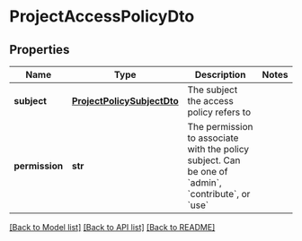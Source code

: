 # ProjectAccessPolicyDto

## Properties
Name | Type | Description | Notes
------------ | ------------- | ------------- | -------------
**subject** | [**ProjectPolicySubjectDto**](ProjectPolicySubjectDto.md) | The subject the access policy refers to | 
**permission** | **str** | The permission to associate with the policy subject. Can be one of &#x60;admin&#x60;, &#x60;contribute&#x60;, or &#x60;use&#x60; | 

[[Back to Model list]](../README.md#documentation-for-models) [[Back to API list]](../README.md#documentation-for-api-endpoints) [[Back to README]](../README.md)


